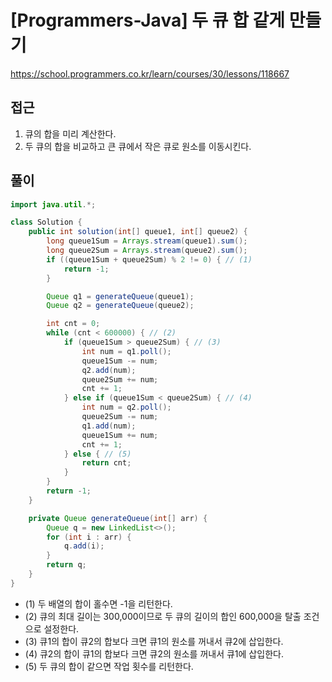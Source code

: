 [Programmers-Java] 두 큐 합 같게 만들기
=
<https://school.programmers.co.kr/learn/courses/30/lessons/118667>


접근
--


1. 큐의 합을 미리 계산한다.
2. 두 큐의 합을 비교하고 큰 큐에서 작은 큐로 원소를 이동시킨다.


풀이
--



```java
import java.util.*;

class Solution {
    public int solution(int[] queue1, int[] queue2) {
        long queue1Sum = Arrays.stream(queue1).sum();
        long queue2Sum = Arrays.stream(queue2).sum();
        if ((queue1Sum + queue2Sum) % 2 != 0) { // (1)
            return -1;
        }

        Queue q1 = generateQueue(queue1);
        Queue q2 = generateQueue(queue2);

        int cnt = 0;
        while (cnt < 600000) { // (2)
            if (queue1Sum > queue2Sum) { // (3)
                int num = q1.poll();
                queue1Sum -= num;
                q2.add(num);
                queue2Sum += num;
                cnt += 1;
            } else if (queue1Sum < queue2Sum) { // (4)
                int num = q2.poll();
                queue2Sum -= num;
                q1.add(num);
                queue1Sum += num;
                cnt += 1;
            } else { // (5)
                return cnt;
            }
        }
        return -1;
    }

    private Queue generateQueue(int[] arr) {
        Queue q = new LinkedList<>();
        for (int i : arr) {
            q.add(i);
        }
        return q;
    }
}
```


* (1\) 두 배열의 합이 홀수면 \-1을 리턴한다.
* (2\) 큐의 최대 길이는 300,000이므로 두 큐의 길이의 합인 600,000을 탈출 조건으로 설정한다.
* (3\) 큐1의 합이 큐2의 합보다 크면 큐1의 원소를 꺼내서 큐2에 삽입한다.
* (4\) 큐2의 합이 큐1의 합보다 크면 큐2의 원소를 꺼내서 큐1에 삽입한다.
* (5\) 두 큐의 합이 같으면 작업 횟수를 리턴한다.
